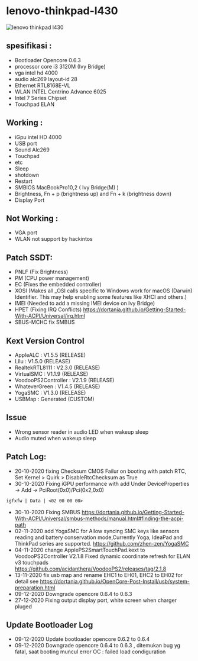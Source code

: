 # lenovo-thinkpad-l430
![lenovo thinkpad l430](https://res.cloudinary.com/dk0053zbe/image/upload/v1604047563/wp_lkr4kr.jpg)

## spesifikasi :
- Bootloader Opencore 0.6.3
- processor core i3 3120M (Ivy Bridge)
- vga intel hd 4000
- audio alc269 layout-id 28
- Ethernet RTL8168E-VL
- WLAN INTEL Centrino Advance 6025
- Intel 7 Series Chipset
- Touchpad ELAN

## Working :
- iGpu intel HD 4000
- USB port
- Sound Alc269
- Touchpad
- etc
- Sleep
- shotdown
- Restart
- SMBIOS MacBookPro10,2 ( Ivy Bridge(M) )
- Brightness, Fn + p (brightness up) and Fn + k (brightness down)
- Display Port
## Not Working :
- VGA port
- WLAN not support by hackintos

## Patch SSDT:
- PNLF (Fix Brightness)
- PM (CPU power management)
- EC (Fixes the embedded controller)
- XOSI (Makes all _OSI calls specific to Windows work for macOS (Darwin) Identifier. This may help enabling some features like XHCI and others.)
- IMEI (Needed to add a missing IMEI device on Ivy Bridge)
- HPET (Fixing IRQ Conflicts) https://dortania.github.io/Getting-Started-With-ACPI/Universal/irq.html
- SBUS-MCHC fix SMBUS

## Kext Version Control
- AppleALC              : V1.5.5 (RELEASE)
- Lilu                  : V1.5.0 (RELEASE)
- RealtekRTL8111        : V2.3.0 (RELEASE)
- VirtualSMC            : V1.1.9 (RELEASE)
- VoodooPS2Controller   : V2.1.9 (RELEASE)
- WhateverGreen         : V1.4.5 (RELEASE)
- YogaSMC               : V1.3.0 (RELEASE)
- USBMap                : Generated (CUSTOM)

## Issue
- Wrong sensor reader in audio LED when wakeup sleep 
- Audio muted when wakeup sleep 


## Patch Log:
- 20-10-2020 fixing Checksum CMOS Failur on booting with patch RTC, Set Kernel > Quirk > DisableRtcChecksum as True
- 30-10-2020 Fixing iGPU performance with add Under DeviceProperties -> Add -> PciRoot(0x0)/Pci(0x2,0x0)
```txt
igfxfw | Data | <02 00 00 00>
```
- 30-10-2020 Fixing SMBUS https://dortania.github.io/Getting-Started-With-ACPI/Universal/smbus-methods/manual.html#finding-the-acpi-path
- 02-11-2020 add YogaSMC for Allow syncing SMC keys like sensors reading and battery conservation mode,Currently Yoga, IdeaPad and ThinkPad series are supported. https://github.com/zhen-zen/YogaSMC 
- 04-11-2020 change ApplePS2SmartTouchPad.kext to VoodooPS2Controller V2.1.8 Fixed dynamic coordinate refresh for ELAN v3 touchpads https://github.com/acidanthera/VoodooPS2/releases/tag/2.1.8
- 13-11-2020 fix usb map and rename  EHC1 to EH01, EHC2 to EH02 for detail see https://dortania.github.io/OpenCore-Post-Install/usb/system-preparation.html
- 09-12-2020 Downgrade opencore 0.6.4 to 0.6.3 
- 27-12-2020 Fixing output display port, white screen when charger pluged

## Update Bootloader Log
- 09-12-2020 Update bootloader opencore 0.6.2 to 0.6.4
- 09-12-2020 Downgrade opencore 0.6.4 to 0.6.3 , ditemukan bug yg fatal, saat booting muncul error OC : failed load condiguration

